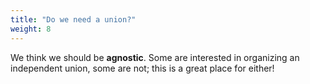 ```yaml
---
title: "Do we need a union?"
weight: 8
---
```


We think we should be **agnostic**. Some are interested in organizing an independent union, some are not; this is a great place for either!